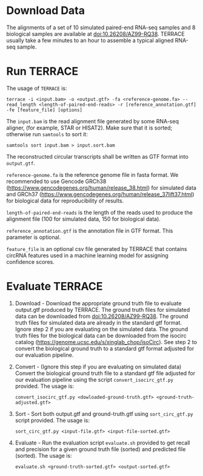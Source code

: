 # Download Data 

The alignments of a set of 10 simulated paired-end RNA-seq samples and 8 biological samples
are available at [doi:10.26208/AZ99-RQ38](https://doi.org/10.26208/AZ99-RQ38).
TERRACE usually take a few minutes to an hour to assemble a typical aligned RNA-seq sample.

# Run TERRACE

The usage of `TERRACE` is:
```
terrace -i <input.bam> -o <output.gtf> -fa <reference-genome.fa> --read_length <length-of-paired-end-reads> -r [reference_annotation.gtf] -fe [feature_file] [options]
```

The `input.bam` is the read alignment file generated by some RNA-seq aligner, (for example, STAR or HISAT2).
Make sure that it is sorted; otherwise run `samtools` to sort it:
```
samtools sort input.bam > input.sort.bam
```
The reconstructed circular transcripts shall be written as GTF format into `output.gtf`.

`reference-genome.fa` is the reference genome file in fasta format. We recommended to use Gencode GRCh38 (https://www.gencodegenes.org/human/release_38.html) for simulated data and GRCh37 (https://www.gencodegenes.org/human/release_37lift37.html) for biological data for reproducibility of results.

`length-of-paired-end-reads` is the length of the reads used to produce the alignment file (100 for simulated data, 150 for biological data).

`reference_annotation.gtf` is the annotation file in GTF format. This parameter is optional.

`feature_file` is an optional csv file generated by TERRACE that contains circRNA features used in a machine learning model for assigning confidence scores.

# Evaluate TERRACE

1. Download - Download the appropriate ground truth file to evaluate output.gtf produced by TERRACE. The ground truth files for simulated data can be downloaded from [doi:10.26208/AZ99-RQ38](https://doi.org/10.26208/AZ99-RQ38). The ground truth files for simulated data are already in the standard gtf format. Ignore step 2 if you are evaluating on the simulated data. The ground truth files for the biological data can be downloaded from the isocirc catalog (https://genome.ucsc.edu/s/xinglab_chop/isoCirc). See step 2 to convert the biological ground truth to a standard gtf format adjusted for our evaluation pipeline.

2. Convert - (Ignore this step if you are evaluating on simulated data) Convert the biological ground truth file to a standard gtf file adjusted for our evaluation pipeline using the script `convert_isocirc_gtf.py` provided. The usage is:
    ```
    convert_isocirc_gtf.py <dowloaded-ground-truth.gtf> <ground-truth-adjusted.gtf>
    ```

3. Sort - Sort both output.gtf and ground-truth.gtf using `sort_circ_gtf.py` script provided. The usage is:
    ```
    sort_circ_gtf.py <input-file.gtf> <input-file-sorted.gtf>
    ```
4. Evaluate - Run the evaluation script `evaluate.sh` provided to get recall and precision for a given ground truth file (sorted) and predicted file (sorted). The usage is:
    ```
    evaluate.sh <ground-truth-sorted.gtf> <output-sorted.gtf>
    ```

